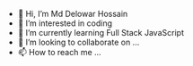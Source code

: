 - 👋 Hi, I’m Md Delowar Hossain
- 👀 I’m interested in coding
- 🌱 I’m currently learning Full Stack JavaScript
- 💞️ I’m looking to collaborate on ...
- 📫 How to reach me ...

<!---
SAMI-PIXEL/SAMI-PIXEL is a ✨ special ✨ repository because its `README.md` (this file) appears on your GitHub profile.
You can click the Preview link to take a look at your changes.
--->
